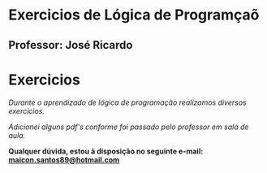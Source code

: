 # Exercicios de Lógica de Programçaõ

## Professor: José Ricardo

# Exercicios

*Durante o aprendizado de lógica de programação realizamos diversos exercicios.*  

_Adicionei alguns pdf's conforme foi passado pelo professor em sala de aula._

**Qualquer dúvida, estou à disposição  no seguinte e-mail: maicon.santos89@hotmail.com**
